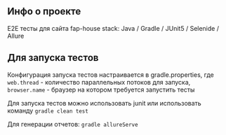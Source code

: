 ## Инфо о проекте

E2E тесты для сайта fap-house
stack: Java / Gradle / JUnit5 / Selenide / Allure 

## Для запуска тестов

Конфигурация запуска тестов настраивается в gradle.properties, где 
    `web.thread` - количество параллельных потоков для запуска, 
    `browser.name` - браузер на котором требуется запустить тесты

Для запуска тестов можно использовать junit или использовать команду
`gradle clean test`

Для генерации отчетов:
`gradle allureServe`
